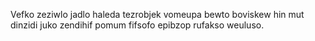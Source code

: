 Vefko zeziwlo jadlo haleda tezrobjek vomeupa bewto boviskew hin mut dinzidi juko zendihif pomum fifsofo epibzop rufakso weuluso.